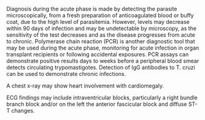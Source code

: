 Diagnosis during the acute phase is made by detecting the parasite microscopically, from a fresh preparation of anticoagulated blood or buffy coat, due to the high level of parasitemia. However, levels may decrease within 90 days of infection and may be undetectable by microscopy, as the sensitivity of the test decreases and as the disease progresses from acute to chronic. Polymerase chain reaction (PCR) is another diagnostic tool that may be used during the acute phase, monitoring for acute infection in organ transplant recipients or following accidental exposures. PCR assays can demonstrate positive results days to weeks before a peripheral blood smear detects circulating trypomastigotes. Detection of IgG antibodies to T. cruzi can be used to demonstrate chronic infections.

A chest x-ray may show heart involvement with cardiomegaly.

ECG findings may include intraventricular blocks, particularly a right bundle branch block and/or on the left the anterior fascicular block and diffuse ST-T changes.